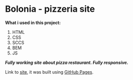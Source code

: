 # Bolonia - pizzeria site

**What i used in this project:**

1. HTML
2. CSS
3. SCCS
4. BEM
5. JS

***Fully working site about pizza restaurant. Fully responsive.***

Link to [site](https://ludzikk.github.io/Bolonia-Pizza/), it was built using [GitHub Pages](https://pages.github.com/).
